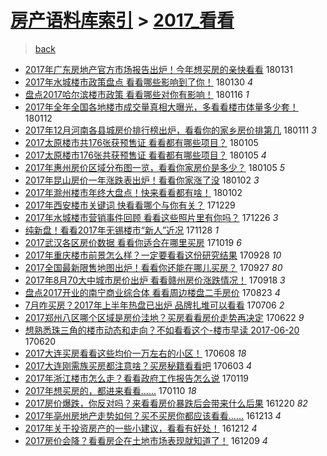[房产语料库索引](../../README.md)  > [2017_看看](2017_看看.md)
====
> [back](../README.md)

- [2017年广东房地产官方市场报告出炉！今年想买房的亲快看看](http://jkwz.applinzi.com/ittc/7064544522220864518.html#2017%E5%B9%B4%E5%B9%BF%E4%B8%9C%E6%88%BF%E5%9C%B0%E4%BA%A7%E5%AE%98%E6%96%B9%E5%B8%82%E5%9C%BA%E6%8A%A5%E5%91%8A%E5%87%BA%E7%82%89%EF%BC%81%E4%BB%8A%E5%B9%B4%E6%83%B3%E4%B9%B0%E6%88%BF%E7%9A%84%E4%BA%B2%E5%BF%AB%E7%9C%8B%E7%9C%8B) 180131  
- [2017年水城楼市政策盘点 看看哪些影响到了你！](http://jkwz.applinzi.com/ittc/7064299582693835783.html#2017%E5%B9%B4%E6%B0%B4%E5%9F%8E%E6%A5%BC%E5%B8%82%E6%94%BF%E7%AD%96%E7%9B%98%E7%82%B9+%E7%9C%8B%E7%9C%8B%E5%93%AA%E4%BA%9B%E5%BD%B1%E5%93%8D%E5%88%B0%E4%BA%86%E4%BD%A0%EF%BC%81) 180130 *4* 
- [盘点2017哈尔滨楼市政策 看看哪些对你有影响！](http://jkwz.applinzi.com/ittc/7059098610384241680.html#%E7%9B%98%E7%82%B92017%E5%93%88%E5%B0%94%E6%BB%A8%E6%A5%BC%E5%B8%82%E6%94%BF%E7%AD%96+%E7%9C%8B%E7%9C%8B%E5%93%AA%E4%BA%9B%E5%AF%B9%E4%BD%A0%E6%9C%89%E5%BD%B1%E5%93%8D%EF%BC%81) 180116 *1* 
- [2017年全年全国各地楼市成交量真相大曝光，多看看楼市体量多少套！](http://jkwz.applinzi.com/ittc/7057650179761505296.html#2017%E5%B9%B4%E5%85%A8%E5%B9%B4%E5%85%A8%E5%9B%BD%E5%90%84%E5%9C%B0%E6%A5%BC%E5%B8%82%E6%88%90%E4%BA%A4%E9%87%8F%E7%9C%9F%E7%9B%B8%E5%A4%A7%E6%9B%9D%E5%85%89%EF%BC%8C%E5%A4%9A%E7%9C%8B%E7%9C%8B%E6%A5%BC%E5%B8%82%E4%BD%93%E9%87%8F%E5%A4%9A%E5%B0%91%E5%A5%97%EF%BC%81) 180112  
- [2017年12月河南各县城房价排行榜出炉，看看你的家乡房价排第几](http://jkwz.applinzi.com/ittc/7057312200035664913.html#2017%E5%B9%B412%E6%9C%88%E6%B2%B3%E5%8D%97%E5%90%84%E5%8E%BF%E5%9F%8E%E6%88%BF%E4%BB%B7%E6%8E%92%E8%A1%8C%E6%A6%9C%E5%87%BA%E7%82%89%EF%BC%8C%E7%9C%8B%E7%9C%8B%E4%BD%A0%E7%9A%84%E5%AE%B6%E4%B9%A1%E6%88%BF%E4%BB%B7%E6%8E%92%E7%AC%AC%E5%87%A0) 180111 *3* 
- [2017太原楼市共176张获预售证 看看都有哪些项目？](http://jkwz.applinzi.com/ittc/7055144890533413894.html#2017%E5%A4%AA%E5%8E%9F%E6%A5%BC%E5%B8%82%E5%85%B1176%E5%BC%A0%E8%8E%B7%E9%A2%84%E5%94%AE%E8%AF%81+%E7%9C%8B%E7%9C%8B%E9%83%BD%E6%9C%89%E5%93%AA%E4%BA%9B%E9%A1%B9%E7%9B%AE%EF%BC%9F) 180105  
- [2017太原楼市176张共获预售证 看看都有哪些项目？](http://jkwz.applinzi.com/ittc/7055131474645222410.html#2017%E5%A4%AA%E5%8E%9F%E6%A5%BC%E5%B8%82176%E5%BC%A0%E5%85%B1%E8%8E%B7%E9%A2%84%E5%94%AE%E8%AF%81+%E7%9C%8B%E7%9C%8B%E9%83%BD%E6%9C%89%E5%93%AA%E4%BA%9B%E9%A1%B9%E7%9B%AE%EF%BC%9F) 180105 *4* 
- [2017年惠州房价区域分布图一览，看看你家房价是多少？](http://jkwz.applinzi.com/ittc/7055047025333109767.html#2017%E5%B9%B4%E6%83%A0%E5%B7%9E%E6%88%BF%E4%BB%B7%E5%8C%BA%E5%9F%9F%E5%88%86%E5%B8%83%E5%9B%BE%E4%B8%80%E8%A7%88%EF%BC%8C%E7%9C%8B%E7%9C%8B%E4%BD%A0%E5%AE%B6%E6%88%BF%E4%BB%B7%E6%98%AF%E5%A4%9A%E5%B0%91%EF%BC%9F) 180105 *5* 
- [2017年昆山房价一年涨跌表出炉！看看你家涨了没](http://jkwz.applinzi.com/ittc/7053879107681518602.html#2017%E5%B9%B4%E6%98%86%E5%B1%B1%E6%88%BF%E4%BB%B7%E4%B8%80%E5%B9%B4%E6%B6%A8%E8%B7%8C%E8%A1%A8%E5%87%BA%E7%82%89%EF%BC%81%E7%9C%8B%E7%9C%8B%E4%BD%A0%E5%AE%B6%E6%B6%A8%E4%BA%86%E6%B2%A1) 180102 *3* 
- [2017年滁州楼市年终大盘点！快来看看都有啥！](http://jkwz.applinzi.com/ittc/7053778267805320202.html#2017%E5%B9%B4%E6%BB%81%E5%B7%9E%E6%A5%BC%E5%B8%82%E5%B9%B4%E7%BB%88%E5%A4%A7%E7%9B%98%E7%82%B9%EF%BC%81%E5%BF%AB%E6%9D%A5%E7%9C%8B%E7%9C%8B%E9%83%BD%E6%9C%89%E5%95%A5%EF%BC%81) 180102  
- [2017年西安楼市关键词 快看看哪个与你有关？](http://jkwz.applinzi.com/ittc/7052425736206418960.html#2017%E5%B9%B4%E8%A5%BF%E5%AE%89%E6%A5%BC%E5%B8%82%E5%85%B3%E9%94%AE%E8%AF%8D+%E5%BF%AB%E7%9C%8B%E7%9C%8B%E5%93%AA%E4%B8%AA%E4%B8%8E%E4%BD%A0%E6%9C%89%E5%85%B3%EF%BC%9F) 171229  
- [2017年水城楼市营销事件回顾 看看这些照片里有你吗？](http://jkwz.applinzi.com/ittc/7051386329005294609.html#2017%E5%B9%B4%E6%B0%B4%E5%9F%8E%E6%A5%BC%E5%B8%82%E8%90%A5%E9%94%80%E4%BA%8B%E4%BB%B6%E5%9B%9E%E9%A1%BE+%E7%9C%8B%E7%9C%8B%E8%BF%99%E4%BA%9B%E7%85%A7%E7%89%87%E9%87%8C%E6%9C%89%E4%BD%A0%E5%90%97%EF%BC%9F) 171226 *3* 
- [纯新盘！看看2017年无锡楼市“新人”近况](http://jkwz.applinzi.com/ittc/7041015145751381008.html#%E7%BA%AF%E6%96%B0%E7%9B%98%EF%BC%81%E7%9C%8B%E7%9C%8B2017%E5%B9%B4%E6%97%A0%E9%94%A1%E6%A5%BC%E5%B8%82%E2%80%9C%E6%96%B0%E4%BA%BA%E2%80%9D%E8%BF%91%E5%86%B5) 171128 *1* 
- [2017武汉各区房价数据 看看你适合在哪里买房](http://jkwz.applinzi.com/ittc/7026261309887349777.html#2017%E6%AD%A6%E6%B1%89%E5%90%84%E5%8C%BA%E6%88%BF%E4%BB%B7%E6%95%B0%E6%8D%AE+%E7%9C%8B%E7%9C%8B%E4%BD%A0%E9%80%82%E5%90%88%E5%9C%A8%E5%93%AA%E9%87%8C%E4%B9%B0%E6%88%BF) 171019 *6* 
- [2017年重庆楼市前景怎么样？一定要看看这份研究结果](http://jkwz.applinzi.com/ittc/7018475637491368976.html#2017%E5%B9%B4%E9%87%8D%E5%BA%86%E6%A5%BC%E5%B8%82%E5%89%8D%E6%99%AF%E6%80%8E%E4%B9%88%E6%A0%B7%EF%BC%9F%E4%B8%80%E5%AE%9A%E8%A6%81%E7%9C%8B%E7%9C%8B%E8%BF%99%E4%BB%BD%E7%A0%94%E7%A9%B6%E7%BB%93%E6%9E%9C) 170928 *10* 
- [2017全国最新限售地图出炉！看看你还能在哪儿买房？](http://jkwz.applinzi.com/ittc/7018063928641455120.html#2017%E5%85%A8%E5%9B%BD%E6%9C%80%E6%96%B0%E9%99%90%E5%94%AE%E5%9C%B0%E5%9B%BE%E5%87%BA%E7%82%89%EF%BC%81%E7%9C%8B%E7%9C%8B%E4%BD%A0%E8%BF%98%E8%83%BD%E5%9C%A8%E5%93%AA%E5%84%BF%E4%B9%B0%E6%88%BF%EF%BC%9F) 170927 *80* 
- [2017年8月70大中城市房价出炉 看看赣州房价涨跌情况！](http://jkwz.applinzi.com/ittc/7014689879320167440.html#2017%E5%B9%B48%E6%9C%8870%E5%A4%A7%E4%B8%AD%E5%9F%8E%E5%B8%82%E6%88%BF%E4%BB%B7%E5%87%BA%E7%82%89+%E7%9C%8B%E7%9C%8B%E8%B5%A3%E5%B7%9E%E6%88%BF%E4%BB%B7%E6%B6%A8%E8%B7%8C%E6%83%85%E5%86%B5%EF%BC%81) 170918 *3* 
- [盘点2017开业的南宁商业综合体 看看周边楼盘二手房价](http://jkwz.applinzi.com/ittc/7005038913331397648.html#%E7%9B%98%E7%82%B92017%E5%BC%80%E4%B8%9A%E7%9A%84%E5%8D%97%E5%AE%81%E5%95%86%E4%B8%9A%E7%BB%BC%E5%90%88%E4%BD%93+%E7%9C%8B%E7%9C%8B%E5%91%A8%E8%BE%B9%E6%A5%BC%E7%9B%98%E4%BA%8C%E6%89%8B%E6%88%BF%E4%BB%B7) 170823 *4* 
- [7月咋买房？2017年上半年热盘已出炉 品牌扎堆可以看看](http://jkwz.applinzi.com/ittc/6987111648597640209.html#7%E6%9C%88%E5%92%8B%E4%B9%B0%E6%88%BF%EF%BC%9F2017%E5%B9%B4%E4%B8%8A%E5%8D%8A%E5%B9%B4%E7%83%AD%E7%9B%98%E5%B7%B2%E5%87%BA%E7%82%89+%E5%93%81%E7%89%8C%E6%89%8E%E5%A0%86%E5%8F%AF%E4%BB%A5%E7%9C%8B%E7%9C%8B) 170706 *2* 
- [2017郑州八区哪个区域是房价洼地？买房看看房价走势再决定](http://jkwz.applinzi.com/ittc/6981920665744458756.html#2017%E9%83%91%E5%B7%9E%E5%85%AB%E5%8C%BA%E5%93%AA%E4%B8%AA%E5%8C%BA%E5%9F%9F%E6%98%AF%E6%88%BF%E4%BB%B7%E6%B4%BC%E5%9C%B0%EF%BC%9F%E4%B9%B0%E6%88%BF%E7%9C%8B%E7%9C%8B%E6%88%BF%E4%BB%B7%E8%B5%B0%E5%8A%BF%E5%86%8D%E5%86%B3%E5%AE%9A) 170622 *9* 
- [想熟悉珠三角的楼市动态和走向？不如看看这个-楼市早读 2017-06-20](http://jkwz.applinzi.com/ittc/6981176525507265540.html#%E6%83%B3%E7%86%9F%E6%82%89%E7%8F%A0%E4%B8%89%E8%A7%92%E7%9A%84%E6%A5%BC%E5%B8%82%E5%8A%A8%E6%80%81%E5%92%8C%E8%B5%B0%E5%90%91%EF%BC%9F%E4%B8%8D%E5%A6%82%E7%9C%8B%E7%9C%8B%E8%BF%99%E4%B8%AA-%E6%A5%BC%E5%B8%82%E6%97%A9%E8%AF%BB+2017-06-20) 170620  
- [2017大连买房看看这些均价一万左右的小区！](http://jkwz.applinzi.com/ittc/6976733509707105284.html#2017%E5%A4%A7%E8%BF%9E%E4%B9%B0%E6%88%BF%E7%9C%8B%E7%9C%8B%E8%BF%99%E4%BA%9B%E5%9D%87%E4%BB%B7%E4%B8%80%E4%B8%87%E5%B7%A6%E5%8F%B3%E7%9A%84%E5%B0%8F%E5%8C%BA%EF%BC%81) 170608 *18* 
- [2017大连刚需族买房都注意啥？买房秘籍看看吧](http://jkwz.applinzi.com/ittc/6974876993035174917.html#2017%E5%A4%A7%E8%BF%9E%E5%88%9A%E9%9C%80%E6%97%8F%E4%B9%B0%E6%88%BF%E9%83%BD%E6%B3%A8%E6%84%8F%E5%95%A5%EF%BC%9F%E4%B9%B0%E6%88%BF%E7%A7%98%E7%B1%8D%E7%9C%8B%E7%9C%8B%E5%90%A7) 170603 *4* 
- [2017年浙江楼市怎么走？看看政府工作报告怎么说](http://jkwz.applinzi.com/ittc/6924941681781900292.html#2017%E5%B9%B4%E6%B5%99%E6%B1%9F%E6%A5%BC%E5%B8%82%E6%80%8E%E4%B9%88%E8%B5%B0%EF%BC%9F%E7%9C%8B%E7%9C%8B%E6%94%BF%E5%BA%9C%E5%B7%A5%E4%BD%9C%E6%8A%A5%E5%91%8A%E6%80%8E%E4%B9%88%E8%AF%B4) 170119  
- [2017年想买房的，都进来看看……](http://jkwz.applinzi.com/ittc/6921570771532252165.html#2017%E5%B9%B4%E6%83%B3%E4%B9%B0%E6%88%BF%E7%9A%84%EF%BC%8C%E9%83%BD%E8%BF%9B%E6%9D%A5%E7%9C%8B%E7%9C%8B%E2%80%A6%E2%80%A6) 170110 *18* 
- [2017房价爆跌，你反对吗？来看看房价暴跌后会带来什么后果](http://jkwz.applinzi.com/ittc/6911158410203890692.html#2017%E6%88%BF%E4%BB%B7%E7%88%86%E8%B7%8C%EF%BC%8C%E4%BD%A0%E5%8F%8D%E5%AF%B9%E5%90%97%EF%BC%9F%E6%9D%A5%E7%9C%8B%E7%9C%8B%E6%88%BF%E4%BB%B7%E6%9A%B4%E8%B7%8C%E5%90%8E%E4%BC%9A%E5%B8%A6%E6%9D%A5%E4%BB%80%E4%B9%88%E5%90%8E%E6%9E%9C) 161220 *82* 
- [2017年亳州房地产走势如何？买不买房你都应该看看……](http://jkwz.applinzi.com/ittc/6911184973360268293.html#2017%E5%B9%B4%E4%BA%B3%E5%B7%9E%E6%88%BF%E5%9C%B0%E4%BA%A7%E8%B5%B0%E5%8A%BF%E5%A6%82%E4%BD%95%EF%BC%9F%E4%B9%B0%E4%B8%8D%E4%B9%B0%E6%88%BF%E4%BD%A0%E9%83%BD%E5%BA%94%E8%AF%A5%E7%9C%8B%E7%9C%8B%E2%80%A6%E2%80%A6) 161213 *4* 
- [2017年关于投资房产的一些小建议，看看有好处！](http://jkwz.applinzi.com/ittc/6910696366363116549.html#2017%E5%B9%B4%E5%85%B3%E4%BA%8E%E6%8A%95%E8%B5%84%E6%88%BF%E4%BA%A7%E7%9A%84%E4%B8%80%E4%BA%9B%E5%B0%8F%E5%BB%BA%E8%AE%AE%EF%BC%8C%E7%9C%8B%E7%9C%8B%E6%9C%89%E5%A5%BD%E5%A4%84%EF%BC%81) 161212 *4* 
- [2017房价会降？看看房企在土地市场表现就知道了！](http://jkwz.applinzi.com/ittc/6909659563501814789.html#2017%E6%88%BF%E4%BB%B7%E4%BC%9A%E9%99%8D%EF%BC%9F%E7%9C%8B%E7%9C%8B%E6%88%BF%E4%BC%81%E5%9C%A8%E5%9C%9F%E5%9C%B0%E5%B8%82%E5%9C%BA%E8%A1%A8%E7%8E%B0%E5%B0%B1%E7%9F%A5%E9%81%93%E4%BA%86%EF%BC%81) 161209 *4* 
